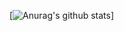 [![Anurag's github stats](https://github-readme-stats.vercel.app/api?username=lemesBr&count_private=true&show_icons=true&bg_color=273b4a&title_color=009b8e&text_color=FFF&icon_color=009b8e&hide_border=true)]

